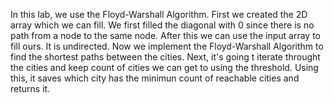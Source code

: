 In this lab, we use the Floyd-Warshall Algorithm.
First we created the 2D array which we can fill. We first filled the diagonal with 0 since there is no path from a node to the same node.
After this we can use the input array to fill ours. It is undirected.
Now we implement the Floyd-Warshall Algorithm to find the shortest paths between the cities.
Next, it's going t iterate throught the cities and keep count of cities we can get to using the threshold. Using this, it saves which city has the minimun count of reachable cities and returns it.
